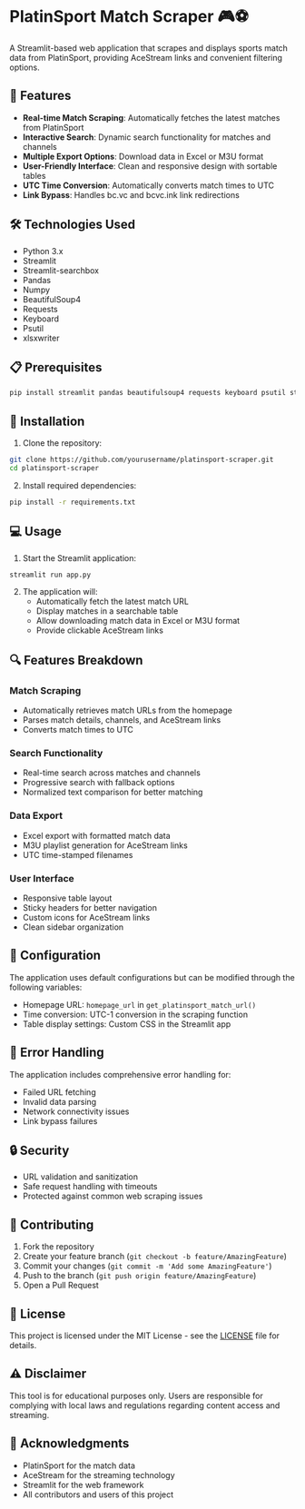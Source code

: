 # PlatinSport Match Scraper 🎮⚽

A Streamlit-based web application that scrapes and displays sports match data from PlatinSport, providing AceStream links and convenient filtering options.

## 🌟 Features

- **Real-time Match Scraping**: Automatically fetches the latest matches from PlatinSport
- **Interactive Search**: Dynamic search functionality for matches and channels
- **Multiple Export Options**: Download data in Excel or M3U format
- **User-Friendly Interface**: Clean and responsive design with sortable tables
- **UTC Time Conversion**: Automatically converts match times to UTC
- **Link Bypass**: Handles bc.vc and bcvc.ink link redirections

## 🛠️ Technologies Used

- Python 3.x
- Streamlit
- Streamlit-searchbox
- Pandas
- Numpy
- BeautifulSoup4
- Requests
- Keyboard
- Psutil
- xlsxwriter

## 📋 Prerequisites

```bash
pip install streamlit pandas beautifulsoup4 requests keyboard psutil streamlit-searchbox
```

## 🚀 Installation

1. Clone the repository:
```bash
git clone https://github.com/yourusername/platinsport-scraper.git
cd platinsport-scraper
```

2. Install required dependencies:
```bash
pip install -r requirements.txt
```

## 💻 Usage

1. Start the Streamlit application:
```bash
streamlit run app.py
```

2. The application will:
   - Automatically fetch the latest match URL
   - Display matches in a searchable table
   - Allow downloading match data in Excel or M3U format
   - Provide clickable AceStream links

## 🔍 Features Breakdown

### Match Scraping
- Automatically retrieves match URLs from the homepage
- Parses match details, channels, and AceStream links
- Converts match times to UTC

### Search Functionality
- Real-time search across matches and channels
- Progressive search with fallback options
- Normalized text comparison for better matching

### Data Export
- Excel export with formatted match data
- M3U playlist generation for AceStream links
- UTC time-stamped filenames

### User Interface
- Responsive table layout
- Sticky headers for better navigation
- Custom icons for AceStream links
- Clean sidebar organization

## 🔧 Configuration

The application uses default configurations but can be modified through the following variables:
- Homepage URL: `homepage_url` in `get_platinsport_match_url()`
- Time conversion: UTC-1 conversion in the scraping function
- Table display settings: Custom CSS in the Streamlit app

## 🚫 Error Handling

The application includes comprehensive error handling for:
- Failed URL fetching
- Invalid data parsing
- Network connectivity issues
- Link bypass failures

## 🔒 Security

- URL validation and sanitization
- Safe request handling with timeouts
- Protected against common web scraping issues

## 🤝 Contributing

1. Fork the repository
2. Create your feature branch (`git checkout -b feature/AmazingFeature`)
3. Commit your changes (`git commit -m 'Add some AmazingFeature'`)
4. Push to the branch (`git push origin feature/AmazingFeature`)
5. Open a Pull Request

## 📝 License

This project is licensed under the MIT License - see the [LICENSE](LICENSE) file for details.

## ⚠️ Disclaimer

This tool is for educational purposes only. Users are responsible for complying with local laws and regulations regarding content access and streaming.

## 🙏 Acknowledgments

- PlatinSport for the match data
- AceStream for the streaming technology
- Streamlit for the web framework
- All contributors and users of this project
